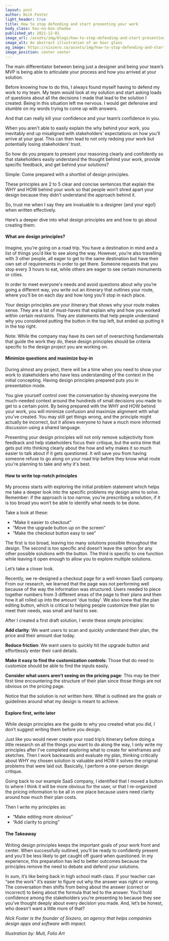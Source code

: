 ```yaml
---
layout: post
author: Nick Foster
light_header: true
title: How to stop defending and start presenting your work
body_class: has-no-box-shadow
published_at: 2021-12-01
image_url: /assets/img/blogs/how-to-stop-defending-and-start-presenting-your-work.jpg
image_alt: An abstract illustration of an hour glass
og_image: https://sixzero.co/assets/img/how-to-stop-defending-and-start-presenting-your-work--og.jpg
image_position: center center
---
```


The main differentiator between being just a designer and being your team’s MVP is being able to articulate your process and how you arrived at your solution. 

Before knowing how to do this, I always found myself having to defend my work to my team. My team would look at my solution and start asking loads of questions about all the decisions I made that lead to the solution I created. Being in this situation left me nervous. I would get defensive and stumble on my words trying to come up with answers.

And that can really kill your confidence and your team’s confidence in you.

When you aren't able to easily explain the why behind your work, you inevitably end up misaligned with stakeholders’ expectations on how you’ll arrive at your goal. This can then lead to not only redoing your work but potentially losing stakeholders’ trust. 

So how do you prepare to present your reasoning clearly and confidently so that stakeholders easily understand the thought behind your work, provide specific feedback, and get behind your solutions?

Simple: Come prepared with a shortlist of design principles.

These principles are 2 to 5 clear and concise sentences that explain the WHY and HOW behind your work so that people won’t shred apart your design because they didn't understand the approach behind it.

So, trust me when I say they are invaluable to a designer (and your ego!) when written effectively. 

Here’s a deeper dive into what design principles are and how to go about creating them: 

#### What are design principles?   

Imagine, you're going on a road trip. You have a destination in mind and a list of things you’d like to see along the way. However, you’re also travelling with 3 other people, all eager to get to the same destination but have their own set of requirements in order to get there. Someone requests that you stop every 3 hours to eat, while others are eager to see certain monuments or cities. 

In order to meet everyone's needs and avoid questions about why you’re going a different way, you write out an itinerary that outlines your route, where you’ll be on each day and how long you’ll stop in each place.

Your design principles are your itinerary that shows why your route makes sense. They are a list of must-haves that explain why and how you worked within certain restraints. They are statements that help people understand why you considered putting the button in the top left, but ended up putting it in the top right.

Note: While the company may have its own set of overarching fundamentals that guide the work they do, these design principles should be criteria specific to the design project you are working on.

#### Minimize questions and maximize buy-in

During almost any project, there will be a time when you need to show your work to stakeholders who have less understanding of the context in the initial concepting. Having design principles prepared puts you in presentation mode. 

You give yourself control over the conversation by showing everyone the much-needed context around the hundreds of small decisions you made to get to a certain point. By being prepared with the WHY and HOW behind your work, you will minimize confusion and maximize alignment with what you’ve created. You may still get things wrong, and the principle might actually be incorrect, but it allows everyone to have a much more informed discussion using a shared language.

Presenting your design principles will not only remove subjectivity from feedback and help stakeholders focus their critique, but the extra time that gets put into thinking clearly about the how and why makes it so much easier to talk about if it gets questioned. It will save you from having someone refuse to go along on your road trip before they know what route you're planning to take and why it's best.

#### How to write top-notch principles

My process starts with exploring the initial problem statement which helps me take a deeper look into the specific problems my design aims to solve. Remember: if the approach is too narrow, you’re prescribing a solution, if it is too broad you won’t be able to identify what needs to be done. 

Take a look at these:
- “Make it easier to checkout” 
- “Move the upgrade button up on the screen” 
- “Make the checkout button easy to see” 

The first is too broad, leaving too many solutions possible throughout the design. The second is too specific and doesn’t leave the option for any other possible solutions with the button. The third is specific to one function while leaving it open enough to allow you to explore multiple solutions. 

Let’s take a closer look.

Recently, we re-designed a checkout page for a well-known SaaS company. From our research, we learned that the page was not performing well because of the way the information was structured. Users needed to piece together numbers from 3 different areas of the page to their plans and then how it all rolled up into the amount 'due today'. We also knew that the plan editing button, which is critical to helping people customize their plan to meet their needs, was small and hard to see.

After I created a first draft solution, I wrote these simple principles: 

**Add clarity**: We want users to scan and quickly understand their plan, the price and their amount due today.

**Reduce friction**: We want users to quickly hit the upgrade button and effortlessly enter their card details.

**Make it easy to find the customization controls**: Those that do need to customize should be able to find the inputs easily.

**Consider what users aren’t seeing on the pricing page**: This may be their first time encountering the structure of their plan since those things are not obvious on the pricing page.

Notice that the solution is not written here. What is outlined are the goals or guidelines around what my design is meant to achieve. 

#### Explore first, write later

While design principles are the guide to why you created what you did, I don’t suggest writing them before you design. 

Just like you would never create your road trip’s itinerary before doing a little research on all the things you want to do along the way, I only write my principles after I’ve completed exploring what to create for wireframes and sketches. Then I work backwards and evaluate my plan, thinking critically about WHY my chosen solution is valuable and HOW it solves the original problems that were laid out. Basically, I perform a one-person design critique. 

Going back to our example SaaS company, I identified that I moved a button to where I think it will be more obvious for the user, or that I re-organized the pricing information to be all in one place because users need clarity around how much their plan costs. 

Then I write my principles as:
- “Make editing more obvious” 
- “Add clarity to pricing” 

#### The Takeaway

Writing design principles keeps the important goals of your work front and center. When successfully outlined, you’ll be ready to confidently present and you'll be less likely to get caught off guard when questioned.  In my experience, this preparation has led to better outcomes because the principles remove the need to debate and defend your solutions. 

In sum, it’s like being back in high school math class. If your teacher can “see the work” it’s easier to figure out why the answer was right or wrong. The conversation then shifts from being about the answer (correct or incorrect) to being about the formula that led to the answer. You’ll hold confidence among the stakeholders you’re presenting to because they see you’ve thought deeply about every decision you made. And, let’s be honest, who doesn't want a little more of that? 

*Nick Foster is the founder of Sixzero, an agency that helps companies design apps and software with impact.*

*Illustration by: Muti, Folio Art*

